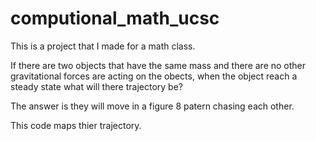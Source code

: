 # computional_math_ucsc

This is a project that I made for a math class.

If there are two objects that have the same mass and there are no other gravitational forces are acting on the obects, when the object reach a steady state what will there trajectory be?

The answer is they will move in a figure 8 patern chasing each other. 

This code maps thier trajectory.
